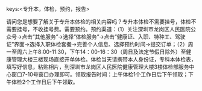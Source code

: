 keys:<专升本，体检，预约，报告>

请问您是想要了解关于专升本体检的相关内容吗？专升本体检不需要挂号，体检不需要挂号，不收挂号费。需要预约。预约渠道：（1）关注深圳市龙岗区人民医院公众号→点击“其他服务”→选择“体检服务”→点击“健康证、入职、特种工、驾驶证”界面→选择入职体检套餐→完善个人信息、选择预约时间→提交订单；（2）周一至周六上午8:00-11:30，下午14：00-16：30（周日及法定节假日除外）至健康管理大楼三楼现场直接开单体检。体检当天请携带本人身份证，专科本体检表，填写好信息，粘贴相片，到深圳市龙岗区人民医院健康管理大楼3楼体检部服务中心窗口7-10号窗口办理即可。领取报告时间：上午体检1个工作日后下午领取；下午体检2个工作日后下午领取。